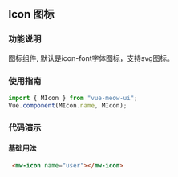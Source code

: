 ## Icon 图标
### 功能说明
图标组件, 默认是icon-font字体图标，支持svg图标。
### 使用指南
``` javascript
import { MIcon } from "vue-meow-ui";
Vue.component(MIcon.name, MIcon);
```
### 代码演示
#### 基础用法
```html
 <mw-icon name="user"></mw-icon>
```